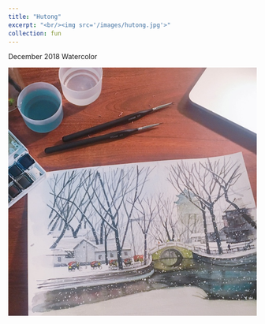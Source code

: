```yaml
---
title: "Hutong"
excerpt: "<br/><img src='/images/hutong.jpg'>"
collection: fun
---
```


December 2018
Watercolor

<img src='/images/hutong.jpg'>
